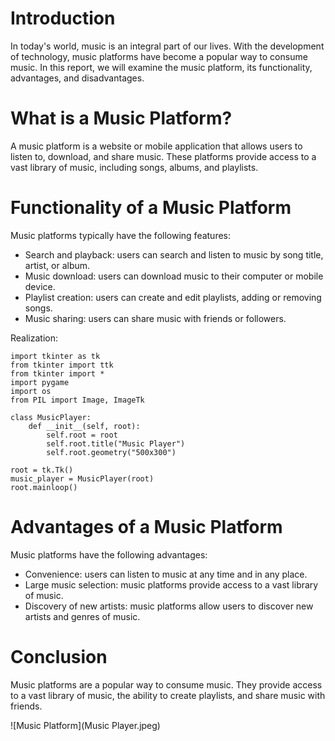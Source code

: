 # Introduction

In today's world, music is an integral part of our lives. With the development of technology, music platforms have become a popular way to consume music. In this report, we will examine the music platform, its functionality, advantages, and disadvantages.

# What is a Music Platform?

A music platform is a website or mobile application that allows users to listen to, download, and share music. These platforms provide access to a vast library of music, including songs, albums, and playlists.

# Functionality of a Music Platform

Music platforms typically have the following features:

- Search and playback: users can search and listen to music by song title, artist, or album.
- Music download: users can download music to their computer or mobile device.
- Playlist creation: users can create and edit playlists, adding or removing songs.
- Music sharing: users can share music with friends or followers.

Realization:

```
import tkinter as tk
from tkinter import ttk
from tkinter import *
import pygame
import os
from PIL import Image, ImageTk

class MusicPlayer:
    def __init__(self, root):
        self.root = root
        self.root.title("Music Player")
        self.root.geometry("500x300")

root = tk.Tk()
music_player = MusicPlayer(root)
root.mainloop()
```
# Advantages of a Music Platform

Music platforms have the following advantages:

- Convenience: users can listen to music at any time and in any place.
- Large music selection: music platforms provide access to a vast library of music.
- Discovery of new artists: music platforms allow users to discover new artists and genres of music.

# Conclusion

Music platforms are a popular way to consume music. They provide access to a vast library of music, the ability to create playlists, and share music with friends.

![Music Platform](Music Player.jpeg)